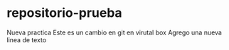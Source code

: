 # repositorio-prueba
Nueva practica
Este es un cambio en git en virutal box
Agrego una nueva linea de texto

